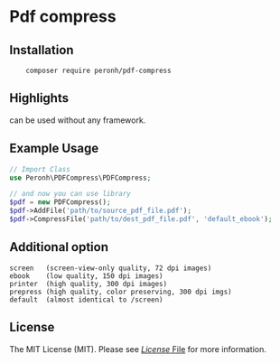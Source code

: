 # Pdf compress

## Installation
```
    composer require peronh/pdf-compress
```
## Highlights

can be used without any framework.

## Example Usage

```php
// Import Class
use Peronh\PDFCompress\PDFCompress;

// and now you can use library
$pdf = new PDFCompress();
$pdf->AddFile('path/to/source_pdf_file.pdf');
$pdf->CompressFile('path/to/dest_pdf_file.pdf', 'default_ebook');
```
## Additional option 

```
screen   (screen-view-only quality, 72 dpi images)
ebook    (low quality, 150 dpi images)
printer  (high quality, 300 dpi images)
prepress (high quality, color preserving, 300 dpi imgs)
default  (almost identical to /screen)
```
## License

The MIT License (MIT). Please see [_License_ File](LICENSE) for more information.


